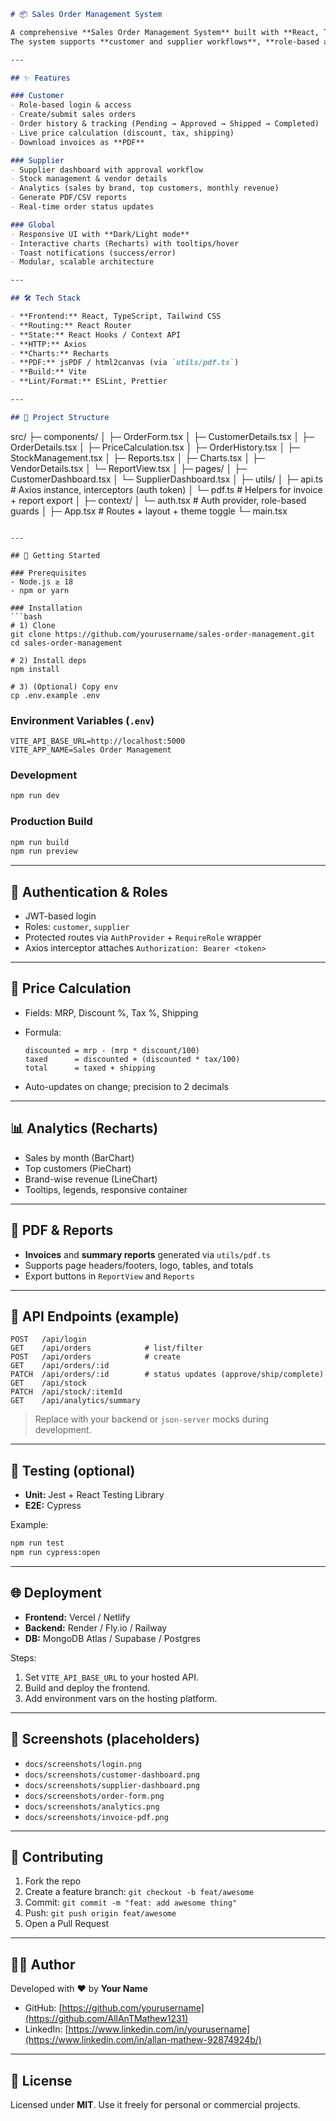 ```markdown
# 📦 Sales Order Management System

A comprehensive **Sales Order Management System** built with **React, TypeScript, Tailwind CSS, Axios, and Recharts**.  
The system supports **customer and supplier workflows**, **role-based authentication**, **stock tracking**, **interactive analytics**, and **PDF export** — all wrapped in a modern, responsive UI.

---

## ✨ Features

### Customer
- Role-based login & access
- Create/submit sales orders
- Order history & tracking (Pending → Approved → Shipped → Completed)
- Live price calculation (discount, tax, shipping)
- Download invoices as **PDF**

### Supplier
- Supplier dashboard with approval workflow
- Stock management & vendor details
- Analytics (sales by brand, top customers, monthly revenue)
- Generate PDF/CSV reports
- Real-time order status updates

### Global
- Responsive UI with **Dark/Light mode**
- Interactive charts (Recharts) with tooltips/hover
- Toast notifications (success/error)
- Modular, scalable architecture

---

## 🛠 Tech Stack

- **Frontend:** React, TypeScript, Tailwind CSS  
- **Routing:** React Router  
- **State:** React Hooks / Context API  
- **HTTP:** Axios  
- **Charts:** Recharts  
- **PDF:** jsPDF / html2canvas (via `utils/pdf.ts`)  
- **Build:** Vite  
- **Lint/Format:** ESLint, Prettier

---

## 📂 Project Structure

```

src/
├─ components/
│   ├─ OrderForm.tsx
│   ├─ CustomerDetails.tsx
│   ├─ OrderDetails.tsx
│   ├─ PriceCalculation.tsx
│   ├─ OrderHistory.tsx
│   ├─ StockManagement.tsx
│   ├─ Reports.tsx
│   ├─ Charts.tsx
│   ├─ VendorDetails.tsx
│   └─ ReportView.tsx
│
├─ pages/
│   ├─ CustomerDashboard.tsx
│   └─ SupplierDashboard.tsx
│
├─ utils/
│   ├─ api.ts           # Axios instance, interceptors (auth token)
│   └─ pdf.ts           # Helpers for invoice + report export
│
├─ context/
│   └─ auth.tsx         # Auth provider, role-based guards
│
├─ App.tsx              # Routes + layout + theme toggle
└─ main.tsx

````

---

## 🚀 Getting Started

### Prerequisites
- Node.js ≥ 18
- npm or yarn

### Installation
```bash
# 1) Clone
git clone https://github.com/yourusername/sales-order-management.git
cd sales-order-management

# 2) Install deps
npm install

# 3) (Optional) Copy env
cp .env.example .env
````

### Environment Variables (`.env`)

```
VITE_API_BASE_URL=http://localhost:5000
VITE_APP_NAME=Sales Order Management
```

### Development

```bash
npm run dev
```

### Production Build

```bash
npm run build
npm run preview
```

---

## 🔐 Authentication & Roles

* JWT-based login
* Roles: `customer`, `supplier`
* Protected routes via `AuthProvider` + `RequireRole` wrapper
* Axios interceptor attaches `Authorization: Bearer <token>`

---

## 🧮 Price Calculation

* Fields: MRP, Discount %, Tax %, Shipping
* Formula:

  ```
  discounted = mrp - (mrp * discount/100)
  taxed      = discounted + (discounted * tax/100)
  total      = taxed + shipping
  ```
* Auto-updates on change; precision to 2 decimals

---

## 📊 Analytics (Recharts)

* Sales by month (BarChart)
* Top customers (PieChart)
* Brand-wise revenue (LineChart)
* Tooltips, legends, responsive container

---

## 🧾 PDF & Reports

* **Invoices** and **summary reports** generated via `utils/pdf.ts`
* Supports page headers/footers, logo, tables, and totals
* Export buttons in `ReportView` and `Reports`

---

## 📡 API Endpoints (example)

```
POST   /api/login
GET    /api/orders            # list/filter
POST   /api/orders            # create
GET    /api/orders/:id
PATCH  /api/orders/:id        # status updates (approve/ship/complete)
GET    /api/stock
PATCH  /api/stock/:itemId
GET    /api/analytics/summary
```

> Replace with your backend or `json-server` mocks during development.

---

## 🧪 Testing (optional)

* **Unit:** Jest + React Testing Library
* **E2E:** Cypress

Example:

```bash
npm run test
npm run cypress:open
```

---

## 🌐 Deployment

* **Frontend:** Vercel / Netlify
* **Backend:** Render / Fly.io / Railway
* **DB:** MongoDB Atlas / Supabase / Postgres

Steps:

1. Set `VITE_API_BASE_URL` to your hosted API.
2. Build and deploy the frontend.
3. Add environment vars on the hosting platform.

---

## 📸 Screenshots (placeholders)

* `docs/screenshots/login.png`
* `docs/screenshots/customer-dashboard.png`
* `docs/screenshots/supplier-dashboard.png`
* `docs/screenshots/order-form.png`
* `docs/screenshots/analytics.png`
* `docs/screenshots/invoice-pdf.png`

---

## 🤝 Contributing

1. Fork the repo
2. Create a feature branch: `git checkout -b feat/awesome`
3. Commit: `git commit -m "feat: add awesome thing"`
4. Push: `git push origin feat/awesome`
5. Open a Pull Request

---

## 👨‍💻 Author

Developed with ❤️ by **Your Name**

* GitHub: [https://github.com/yourusername](https://github.com/AllAnTMathew1231)
* LinkedIn: [https://www.linkedin.com/in/yourusername](https://www.linkedin.com/in/allan-mathew-92874924b/)

---

## 📜 License

Licensed under **MIT**. Use it freely for personal or commercial projects.

```
```

